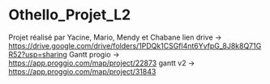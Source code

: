 # Othello_Projet_L2
Projet réalisé par Yacine, Mario, Mendy et Chabane
lien drive -> https://drive.google.com/drive/folders/1PDQk1CSGfl4nt6YvfpG_8J8k8Q71GR52?usp=sharing
Gantt progio -> https://app.proggio.com/map/project/22873
gantt v2 -> https://app.proggio.com/map/project/31843
